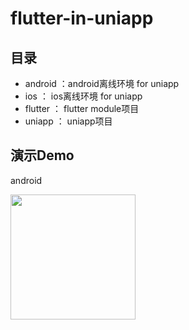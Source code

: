# flutter-in-uniapp

## 目录

- android ：android离线环境 for uniapp
- ios ： ios离线环境 for uniapp
- flutter ： flutter module项目
- uniapp ： uniapp项目

## 演示Demo

android

<img decoding="async" src="https://oss.tian-qi.wang/downloads/demo.png" width="200px">